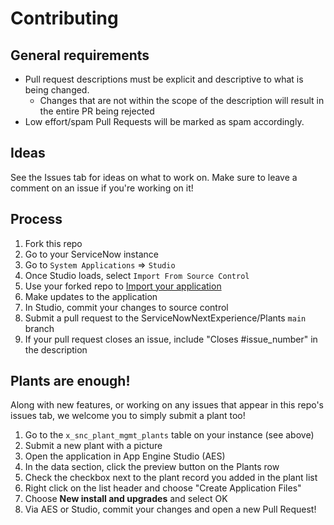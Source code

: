 # Contributing

## General requirements

- Pull request descriptions must be explicit and descriptive to what is being changed.
  - Changes that are not within the scope of the description will result in the entire PR being rejected
- Low effort/spam Pull Requests will be marked as spam accordingly.

## Ideas

See the Issues tab for ideas on what to work on. Make sure to leave a comment on an issue if you're working on it!

## Process

1. Fork this repo
2. Go to your ServiceNow instance
3. Go to `System Applications` => `Studio`
4. Once Studio loads, select `Import From Source Control`
5. Use your forked repo to [Import your application](https://developer.servicenow.com/dev.do#!/learn/learning-plans/quebec/new_to_servicenow/app_store_learnv2_devenvironment_quebec_importing_an_application_from_source_control)
6. Make updates to the application
7. In Studio, commit your changes to source control
8. Submit a pull request to the ServiceNowNextExperience/Plants `main` branch
9. If your pull request closes an issue, include "Closes #issue_number" in the description

## Plants are enough!

Along with new features, or working on any issues that appear in this repo's issues tab, we welcome you to simply submit a plant too!

1. Go to the `x_snc_plant_mgmt_plants` table on your instance (see above)
2. Submit a new plant with a picture
3. Open the application in App Engine Studio (AES)
4. In the data section, click the preview button on the Plants row
5. Check the checkbox next to the plant record you added in the plant list
6. Right click on the list header and choose "Create Application Files"
7. Choose **New install and upgrades** and select OK
8. Via AES or Studio, commit your changes and open a new Pull Request!
